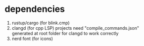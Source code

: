# dependencies

1. rustup/cargo (for blink.cmp)
2. clangd (for cpp LSP)
    projects need "compile_commands.json" generated at root folder for clangd to work correctly
3. nerd font (for icons)
